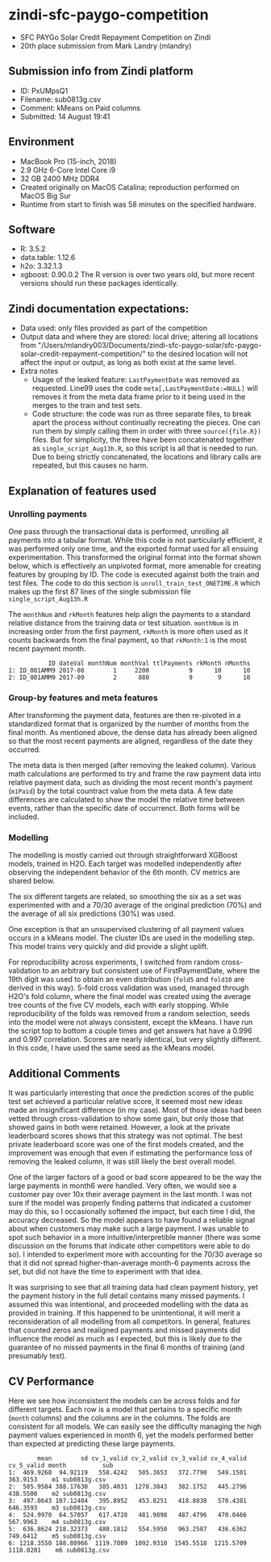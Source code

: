 # zindi-sfc-paygo-competition
* SFC PAYGo Solar Credit Repayment Competition on Zindi
* 20th place submission from Mark Landry (mlandry)

## Submission info from Zindi platform
* ID: PxUMpsQ1
* Filename: sub0813g.csv
* Comment: kMeans on Paid columns
* Submitted: 14 August 19:41

## Environment
* MacBook Pro (15-inch, 2018)
* 2.9 GHz 6-Core Intel Core i9
* 32 GB 2400 MHz DDR4
* Created originally on MacOS Catalina; reproduction performed on MacOS Big Sur
* Runtime from start to finish was 58 minutes on the specified hardware.

## Software
* R: 3.5.2
* data.table: 1.12.6
* h2o: 3.32.1.3
* xgboost: 0.90.0.2
The R version is over two years old, but more recent versions should run these packages identically.

## Zindi documentation expectations:
* Data used: only files provided as part of the competition
* Output data and where they are stored: local drive; altering all locations from "/Users/mlandry003/Documents/zindi-sfc-paygo-solar/sfc-paygo-solar-credit-repayment-competition/" to the desired location will not affect the input or output, as long as both exist at the same level. 
* Extra notes
  * Usage of the leaked feature: `LastPaymentDate` was removed as requested. Line99 uses the code `meta[,LastPaymentDate:=NULL]` will removes it from the meta data frame prior to it being used in the merges to the train and test sets.
  * Code structure: the code was run as three separate files, to break apart the process without continually recreating the pieces. One can run them by simply calling them in order with three `source({file.R})` files. But for simplicity, the three have been concatenated together as `single_script_Aug13h.R`, so this script is all that is needed to run. Due to being strictly concatenated, the locations and library calls are repeated, but this causes no harm.

## Explanation of features used

### Unrolling payments
One pass through the transactional data is performed, unrolling all payments into a tabular format. While this code is not particularly efficient, it was performed only one time, and the exported format used for all ensuing experimentation. This transformed the original format into the format shown below, which is effectively an unpivoted format, more amenable for creating features by grouping by ID. The code is executed against both the train and test files.
The code to do this section is `unroll_train_test_ONETIME.R` which makes up the first 87 lines of the single submission file `single_script_Aug13h.R`

The `monthNum` and `rkMonth` features help align the payments to a standard relative distance from the training data or test situation. `monthNum` is in increasing order from the first payment, `rkMonth` is more often used as it counts backwards from the final payment, so that `rkMonth:1` is the most recent payment month.

```
           ID dateVal monthNum monthVal ttlPayments rkMonth nMonths
1: ID_001AMM9 2017-08        1     2200           9      10      10
2: ID_001AMM9 2017-09        2      880           9       9      10
```

### Group-by features and meta features
After transforming the payment data, features are then re-pivoted in a standardized format that is organized by the number of months from the final month. As mentioned above, the dense data has already been aligned so that the most recent payments are aligned, regardless of the date they occurred.

The meta data is then merged (after removing the leaked column). Various math calculations are performed to try and frame the raw payment data into relative payment data, such as dividing the most recent month's payment (`m1Paid`) by the total countract value from the meta data. A few date differences are calculated to show the model the relative time between events, rather than the specific date of occurrenct. Both forms will be included.

### Modelling
The modelling is mostly carried out through straightforward XGBoost models, trained in H2O. Each target was modelled independently after observing the independent behavior of the 6th month. CV metrics are shared below.

The six different targets are related, so smoothing the six as a set was experimented with and a 70/30 average of the original prediction (70%) and the average of all six predictions (30%) was used.

One exception is that an unsupervised clustering of all payment values occurs in a kMeans model. The cluster IDs are used in the modelling step. This model trains very quickly and did provide a slight uplift.

For reproducibility across experiments, I switched from random cross-validation to an arbitrary but consistent use of FirstPaymentDate, where the 19th digit was used to obtain an even distribution (`fold5` and `fold10` are derived in this way). 5-fold cross validation was used, managed through H2O's fold column, where the final model was created using the average tree counts of the five CV models, each with early stopping.
While reproducibility of the folds was removed from a random selection, seeds into the model were not always consistent, except the kMeans. I have run the script top to bottom a couple times and get answers hat have a 0.996 and 0.997 correlation. Scores are nearly identical, but very slightly different. In this code, I have used the same seed as the kMeans model.

## Additional Comments
It was particularly interesting that once the prediction scores of the public test set achieved a particular relative score, it seemed most new ideas made an insignificant difference (in my case). Most of those ideas had been vetted through cross-validation to show some gain, but only those that showed gains in both were retained. However, a look at the private leaderboard scores shows that this strategy was not optimal. The best private leaderboard score was one of the first models created, and the improvement was enough that even if estimating the performance loss of removing the leaked column, it was still likely the best overall model.

One of the larger factors of a good or bad score appeared to be the way the large payments in month6 were handled. Very often, we would see a customer pay over 10x their average payment in the last month. I was not sure if the model was properly finding patterns that indicated a customer may do this, so I occasionally softened the impact, but each time I did, the accuracy decreased. So the model appears to have found a reliable signal about when customers may make such a large payment. I was unable to spot such behavior in a more intuitive/interpretible manner (there was some discussion on the forums that indicate other competitors were able to do so). I intended to experiment more with accounting for the 70/30 average so that it did not spread higher-than-average month-6 payments across the set, but did not have the time to experiment with that idea.

It was surprising to see that all training data had clean payment history, yet the payment history in the full detail contains many missed payments. I assumed this was intentional, and proceeded modelling with the data as provided in training. If this happened to be unintentional, it will merit a reconsideration of all modelling from all competitors. In general, features that counted zeros and realigned payments and missed payments did influence the model as much as I expected, but this is likely due to the guarantee of no missed payments in the final 6 months of training (and presumably test).

## CV Performance

Here we see how inconsistent the models can be across folds and for different targets.
Each row is a model that pertains to a specific month (`month` columns) and the columns are in the columns. The folds are consistent for all models. We can easily see the difficulty managing the high payment values experienced in month 6, yet the models performed better than expected at predicting these large payments.

```
        mean        sd cv_1_valid cv_2_valid cv_3_valid cv_4_valid cv_5_valid month          sub
1:  469.9268  94.92119   558.4242   505.3653   372.7790   549.1501   363.9153    m1 sub0813g.csv
2:  585.9584 388.17630   385.4031  1278.3843   382.1752   445.2796   438.5500    m2 sub0813g.csv
3:  497.0643 107.12404   395.8952   453.8251   418.8038   570.4381   646.3593    m3 sub0813g.csv
4:  524.9970  64.57057   617.4728   481.9898   487.4796   470.0466   567.9963    m4 sub0813g.csv
5:  636.8624 218.32373   480.1812   554.5950   963.2587   436.6362   749.6412    m5 sub0813g.csv
6: 1218.3550 188.80966  1119.7009  1092.9310  1545.5518  1215.5709  1118.0201    m6 sub0813g.csv
```

